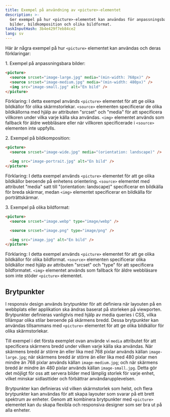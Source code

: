 ```yaml
---
title: Exempel på användning av <picture>-elementet
description: >-
  Ger exempel på hur <picture>-elementet kan användas för anpassningsbara
  bilder, bildkomposition och olika bildformat.
taskInputHash: 3b4e429f7eb84ce2
lang: sv
---
```

Här är några exempel på hur `<picture>` elementet kan användas och deras förklaringar:

1\. Exempel på anpassningsbara bilder:

```html
<picture>
  <source srcset="image-large.jpg" media="(min-width: 768px)" />
  <source srcset="image-medium.jpg" media="(min-width: 480px)" />
  <img src="image-small.jpg" alt="En bild" />
</picture>
```

Förklaring: I detta exempel används `<picture>` elementet för att ge olika bildkällor för olika skärmstorlekar. `<source>` elementen specificerar de olika bildkällorna med hjälp av attributen "srcset" och "media" för att specificera villkoren under vilka varje källa ska användas. `<img>` elementet används som fallback för äldre webbläsare eller när villkoren specificerade i `<source>` elementen inte uppfylls.

2\. Exempel på bildkomposition:

```html
<picture>
  <source srcset="image-wide.jpg" media="(orientation: landscape)" />

  <img src="image-portrait.jpg" alt="En bild" />
</picture>
```

Förklaring: I detta exempel används `<picture>` elementet för att ge olika bildkällor beroende på enhetens orientering. `<source>` elementet med attributet "media" satt till "(orientation: landscape)" specificerar en bildkälla för breda skärmar, medan `<img>` elementet specificerar en bildkälla för porträttskärmar.

3\. Exempel på olika bildformat:

```html
<picture>
  <source srcset="image.webp" type="image/webp" />

  <source srcset="image.png" type="image/png" />

  <img src="image.jpg" alt="En bild" />
</picture>
```

Förklaring: I detta exempel används `<picture>` elementet för att ge olika bildkällor för olika bildformat. `<source>` elementen specificerar olika bildkällor med hjälp av attributen "srcset" och "type" för att specificera bildformatet. `<img>` elementet används som fallback för äldre webbläsare som inte stöder `<picture>` elementet.

## Brytpunkter

I responsiv design används brytpunkter för att definiera när layouten på en webbplats eller applikation ska ändras baserat på storleken på viewporten. Brytpunkter definieras vanligtvis med hjälp av media queries i CSS, vilka tillämpar olika stilar beroende på skärmens bredd. Dessa brytpunkter kan användas tillsammans med `<picture>` elementet för att ge olika bildkällor för olika skärmstorlekar.

Till exempel i det första exemplet ovan använde vi `media` attributet för att specificera skärmens bredd under vilken varje källa ska användas. När skärmens bredd är större än eller lika med 768 pixlar används källan `image-large.jpg`; när skärmens bredd är större än eller lika med 480 pixlar men mindre än 768 pixlar används källan `image-medium.jpg`; och när skärmens bredd är mindre än 480 pixlar används källan `image-small.jpg`. Detta gör det möjligt för oss att servera bilder med lämplig storlek för varje enhet, vilket minskar sidlasttider och förbättrar användarupplevelsen.

Brytpunkter kan definieras vid vilken skärmstorlek som helst, och flera brytpunkter kan användas för att skapa layouter som svarar på ett brett spektrum av enheter. Genom att kombinera brytpunkter med `<picture>` elementet kan du skapa flexibla och responsiva designer som ser bra ut på alla enheter.
